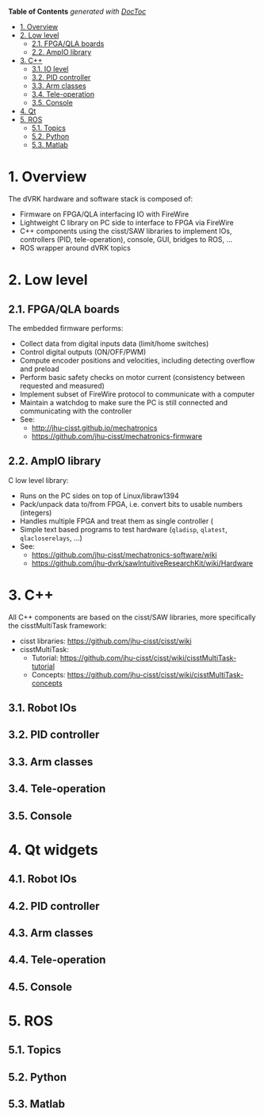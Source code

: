 <!-- START doctoc generated TOC please keep comment here to allow auto update -->
<!-- DON'T EDIT THIS SECTION, INSTEAD RE-RUN doctoc TO UPDATE -->
**Table of Contents**  *generated with [DocToc](http://doctoc.herokuapp.com/)*

- [1. Overview](#1-overview)
- [2. Low level](#2-low-level)
  - [2.1. FPGA/QLA boards](#21-fpgaqla-boards)
  - [2.2. AmpIO library](#22-ampio-library)
- [3. C++](#3-c)
  - [3.1. IO level](#31-io-level)
  - [3.2. PID controller](#32-pid-controller)
  - [3.3. Arm classes](#33-arm-classes)
  - [3.4. Tele-operation](#34-tele-operation)
  - [3.5. Console](#35-console)
- [4. Qt](#4-qt)
- [5. ROS](#5-ros)
  - [5.1. Topics](#51-topics)
  - [5.2. Python](#52-python)
  - [5.3. Matlab](#53-matlab)

<!-- END doctoc generated TOC please keep comment here to allow auto update -->

# 1. Overview

The dVRK hardware and software stack is composed of:
* Firmware on FPGA/QLA interfacing IO with FireWire
* Lightweight C library on PC side to interface to FPGA via FireWire
* C++ components using the cisst/SAW libraries to implement IOs, controllers (PID, tele-operation), console, GUI, bridges to ROS, ...
* ROS wrapper around dVRK topics

# 2. Low level

## 2.1. FPGA/QLA boards
The embedded firmware performs:
  * Collect data from digital inputs data (limit/home switches)
  * Control digital outputs (ON/OFF/PWM)
  * Compute encoder positions and velocities, including detecting overflow and preload
  * Perform basic safety checks on motor current (consistency between requested and measured)
  * Implement subset of FireWire protocol to communicate with a computer
  * Maintain a watchdog to make sure the PC is still connected and communicating with the controller
  * See:
    * http://jhu-cisst.github.io/mechatronics
    * https://github.com/jhu-cisst/mechatronics-firmware

## 2.2. AmpIO library
C low level library:
  * Runs on the PC sides on top of Linux/libraw1394
  * Pack/unpack data to/from FPGA, i.e. convert bits to usable numbers (integers)
  * Handles multiple FPGA and treat them as single controller (
  * Simple text based programs to test hardware (`qladisp`, `qlatest`, `qlacloserelays`, ...)
  * See:
    * https://github.com/jhu-cisst/mechatronics-software/wiki
    * https://github.com/jhu-dvrk/sawIntuitiveResearchKit/wiki/Hardware

# 3. C++

All C++ components are based on the cisst/SAW libraries, more specifically the cisstMultiTask framework:
* cisst libraries: https://github.com/jhu-cisst/cisst/wiki
* cisstMultiTask:
  * Tutorial: https://github.com/jhu-cisst/cisst/wiki/cisstMultiTask-tutorial
  * Concepts: https://github.com/jhu-cisst/cisst/wiki/cisstMultiTask-concepts

## 3.1. Robot IOs

## 3.2. PID controller

## 3.3. Arm classes

## 3.4. Tele-operation

## 3.5. Console

# 4. Qt widgets

## 4.1. Robot IOs

## 4.2. PID controller

## 4.3. Arm classes

## 4.4. Tele-operation

## 4.5. Console

# 5. ROS

## 5.1. Topics

## 5.2. Python

## 5.3. Matlab
